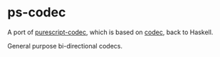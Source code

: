 # ps-codec

A port of [purescript-codec](https://github.com/garyb/purescript-codec), which is based on [codec](https://github.com/chpatrick/codec), back to Haskell.

General purpose bi-directional codecs.
